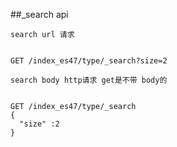 ##_search api

``search url 请求``
<pre><code>
GET /index_es47/type/_search?size=2
</pre></code>

``search body http请求 get是不带 body的``
<pre><code>
GET /index_es47/type/_search
{
  "size" :2 
}
</pre></code>